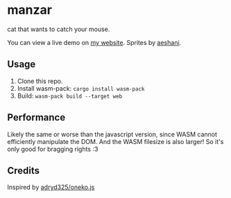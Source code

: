 # manzar

cat that wants to catch your mouse. <br>

You can view a live demo on [my website](https://zeffo.me).
Sprites by [aeshani](https://aeshanisingh.com/).

## Usage

1. Clone this repo.
1. Install wasm-pack: `cargo install wasm-pack`
1. Build: `wasm-pack build --target web`

## Performance

Likely the same or worse than the javascript version, since WASM cannot efficiently manipulate the DOM.
And the WASM filesize is also larger! So it's only good for bragging rights :3

## Credits

Inspired by [adryd325/oneko.js](https://github.com/adryd325/oneko.js)

